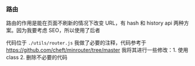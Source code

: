 ### 路由

路由的作用是能在页面不刷新的情况下改变 URL，有 hash 和 history api 两种方案。因为我要考虑 SEO，所以使用了后者

代码位于 `./utils/router.js` 我做了必要的注释，代码参考于 https://github.com/cheft/minrouter/tree/master 我将其进行一些修改：1. 使用 class 2. 删除不必要的代码

